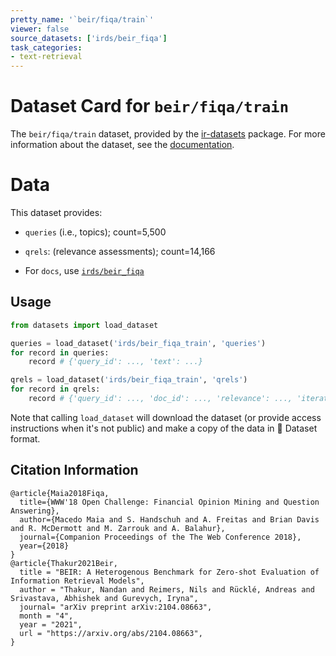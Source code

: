 ```yaml
---
pretty_name: '`beir/fiqa/train`'
viewer: false
source_datasets: ['irds/beir_fiqa']
task_categories:
- text-retrieval
---
```


# Dataset Card for `beir/fiqa/train`

The `beir/fiqa/train` dataset, provided by the [ir-datasets](https://ir-datasets.com/) package.
For more information about the dataset, see the [documentation](https://ir-datasets.com/beir#beir/fiqa/train).

# Data

This dataset provides:
 - `queries` (i.e., topics); count=5,500
 - `qrels`: (relevance assessments); count=14,166

 - For `docs`, use [`irds/beir_fiqa`](https://huggingface.co/datasets/irds/beir_fiqa)

## Usage

```python
from datasets import load_dataset

queries = load_dataset('irds/beir_fiqa_train', 'queries')
for record in queries:
    record # {'query_id': ..., 'text': ...}

qrels = load_dataset('irds/beir_fiqa_train', 'qrels')
for record in qrels:
    record # {'query_id': ..., 'doc_id': ..., 'relevance': ..., 'iteration': ...}

```

Note that calling `load_dataset` will download the dataset (or provide access instructions when it's not public) and make a copy of the
data in 🤗 Dataset format.

## Citation Information

```
@article{Maia2018Fiqa,
  title={WWW'18 Open Challenge: Financial Opinion Mining and Question Answering},
  author={Macedo Maia and S. Handschuh and A. Freitas and Brian Davis and R. McDermott and M. Zarrouk and A. Balahur},
  journal={Companion Proceedings of the The Web Conference 2018},
  year={2018}
}
@article{Thakur2021Beir,
  title = "BEIR: A Heterogenous Benchmark for Zero-shot Evaluation of Information Retrieval Models",
  author = "Thakur, Nandan and Reimers, Nils and Rücklé, Andreas and Srivastava, Abhishek and Gurevych, Iryna", 
  journal= "arXiv preprint arXiv:2104.08663",
  month = "4",
  year = "2021",
  url = "https://arxiv.org/abs/2104.08663",
}
```
